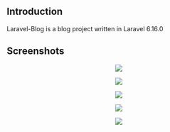 
## Introduction

Laravel-Blog is a blog project written in Laravel 6.16.0


## Screenshots

<p align="center">
<img src="https://github.com/larko300/laravel-blog/blob/master/screen/Screenshot.png">
</p>
<p align="center">
<img src="https://github.com/larko300/laravel-blog/blob/master/screen/Screenshot1.png">
</p>
<p align="center">
<img src="https://github.com/larko300/laravel-blog/blob/master/screen/Screenshot2.png">
</p>
<p align="center">
<img src="https://github.com/larko300/laravel-blog/blob/master/screen/Screenshot4.png">
</p>
<p align="center">
<img src="https://github.com/larko300/laravel-blog/blob/master/screen/Screenshot5.png">
</p>
